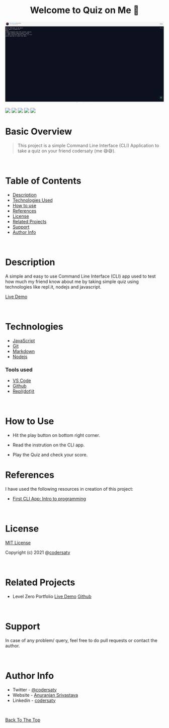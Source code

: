 <h1 align="center" id="top">Welcome to Quiz on Me 👋</h1>
<p align="center"><img src="demo.gif"></p>

![](https://img.shields.io/badge/JavaScript-ES6-blue)
![](https://img.shields.io/badge/git-%20-grey)
![](https://img.shields.io/badge/github-%20-grey)
![](https://img.shields.io/badge/node.js-14.17.0-blue)
![](https://img.shields.io/badge/repl.it-%20-grey)

# Basic Overview

> This project is a simple Command Line Interface (CLI) Application to take a quiz on your friend codersaty (me 😅😅).

<br/>


# Table of Contents

- [Description](#description)
- [Technologies Used](#technologies)
- [How to use](#How-to-use)
- [References](#references)
- [License](#license)
- [Related Projects](#related-projects)
- [Support](#support)
- [Author Info](#author-info)

<br/>

# Description

A simple and easy to use Command Line Interface (CLI) app used to test how much my friend know about me by taking simple quiz using technologies like repl.it, nodejs and javascript.

[Live Demo](https://replit.com/@codersaty/KnowMe?embed=1&output=1)

<br/>

# Technologies

- [JavaScript](https://en.wikipedia.org/wiki/JavaScript)
- [Git](https://en.wikipedia.org/wiki/Git)
- [Markdown](https://en.wikipedia.org/wiki/Markdown)
- [Nodejs](https://en.wikipedia.org/wiki/Node.js)

### Tools used

- [VS Code](https://en.wikipedia.org/wiki/Visual_Studio_Code)
- [Github](https://en.wikipedia.org/wiki/GitHub)
- [Repl(dot)it](https://en.wikipedia.org/wiki/Replit)


<br/>

# How to Use

- Hit the play button on bottom right corner.

- Read the instrution on the CLI app.

- Play the Quiz and check your score.

# References

I have used the following resources in creation of this project:

- [First CLI App: Intro to programming](https://www.youtube.com/watch?v=_L-UszPmy2A&list=PLzvhQUIpvvuj5KPnyPyWsvgyzNkX_ACPA&index=2)



<br/>

# License

[MIT License](LICENSE.md)

Copyright (c) 2021 @[codersaty](http://codersaty.me)

<br/>


# Related Projects


- Level Zero Portfolio [Live Demo](https://codersaty.netlify.app/) [Github](https://github.com/CoderSaty/LevelZeroPortfolio)


<br/>


# Support

In case of any problem/ query, feel free to do pull requests or contact the author.

<br/>

# Author Info

- Twitter - [@codersaty](https://twitter.com/codersaty)
- Website - [Anuranjan Srivastava](https://codersaty.github.io/Portfolio/)
- Linkedin - [codersaty](https://www.linkedin.com/in/codersaty)

<br/>

[Back To The Top](#top)
